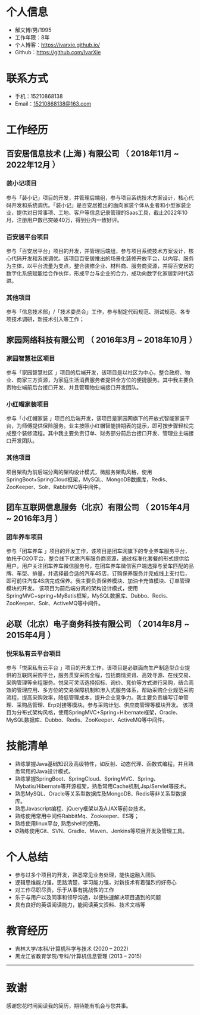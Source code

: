 
# 个人信息

 - 解文博/男/1995 
 - 工作年限：8年
 - 个人博客：https://ivarxie.github.io/
 - Github：https://github.com/IvarXie

# 联系方式
- 手机：15210868138
- Email：15210868138@163.com


# 工作经历

## 百安居信息技术 (上海 ) 有限公司 （ 2018年11月 ~ 2022年12月 ）

### 装小记项目
参与「装小记」项目的开发，并管理后端组，参与项目系统技术方案设计，核心代码开发和系统调优。「装小记」是百安居推出的面向家装个体从业者和小型家装企业，提供对日常事项、工地、客户等信息记录管理的Saas工具，截止2022年10月，注册用户数已突破40万，得到业内一致好评。


### 百安居平台项目 
参与「百安居平台」项目的开发，并管理后端组，参与项目系统技术方案设计，核心代码开发和系统调优。该项目百安居推出的场景化装修开放平台，以内容、服务为主体，以平台流量为支点，整合装修企业、材料商、服务商资源，并将百安居的数字化系统赋能给合作伙伴，形成平台与企业的合力，成功向数字化家居新时代迈进。


### 其他项目

参与「信息技术部」/「技术委员会」工作，参与制定代码规范、测试规范、各专项技术调研，新技术引入等工作；

  
## 家园网络科技有限公司 （ 2016年3月 ~ 2018年10月 ）

### 家园智慧社区项目 
参与「家园智慧社区 」项目的后端开发，该项目是以社区为中心，整合政府、物业、商家三方资源，为家庭生活消费服务者提供全方位的便捷服务。其中我主要负责物业端前后台接口开发、并且管理物业端接口开发团队。


### 小红帽家装项目 
参与「小红帽家装 」项目的后端开发，该项目是家园网旗下的开放式智能家装平台，为师傅提供保险服务。业主按照小红帽智能排期表的提示，即可按步骤轻松完成整个装修流程。其中我主要负责订单、财务部分前后台接口开发、管理业主端接口开发团队。


### 其他项目

项目架构为前后端分离的架构设计模式，微服务架构风格，使用SpringBoot+SpringCloud框架，MySQL、MongoDB数据库，Redis、ZooKeeper、Solr、RabbitMQ等中间件。

## 团车互联网信息服务（北京）有限公司 （ 2015年4月 ~ 2016年3月 ）

### 团车养车项目 
参与「团车养车 」项目的开发工作，该项目是团车网旗下的专业养车服务平台，依托于O2O平台，整合线下优质汽车服务商资源，通过标准化套餐的形式提供给用户。用户关注团车养车微信服务号，在团车养车微信客户端选择与爱车匹配的品牌、车型、排量，并选择最合适的汽车4S店，订购保养服务并完成线上支付后，即可前往汽车4S店完成保养。我主要负责保养模块、加油卡充值模块、订单管理模块的开发。
该项目为前后端分离的架构设计模式，使用SpringMVC+spring+MyBatis框架，MySQL数据库、Dubbo、Redis、ZooKeeper、Solr、ActiveMQ等中间件。

## 必联（北京）电子商务科技有限公司 （ 2014年8月 ~ 2015年4月 ）

### 悦采私有云平台项目 
参与「悦采私有云平台 」项目的开发工作，该项目是必联面向生产制造型企业提供的互联网采购平台，服务贯穿采购全程，包括商情资讯、高效寻源、在线交易、采购管理等全程服务。悦采可灵活选择招标、询价、竞价等方式进行采购，结合高效的管理应用、多方位的交易保障机制和渗入式服务体系，帮助采购企业规范采购流程，提高采购效率，降低管理成本，提升企业竞争力。我主要负责编写订单管理、采购品管理、Erp对接等模块。参与采购计划、供应商管理等模块开发。
该项目为分布式架构风格，使用SpringMVC+Spring+Hibernate框架，Oracle、MySQL数据库、Dubbo、Redis、ZooKeeper、ActiveMQ等中间件。

# 技能清单

* 熟练掌握Java基础知识及高级特性，如反射、动态代理、函数式编程，并且熟悉常用的Java设计模式。
* 熟练掌握SpringBoot、SpringCloud、SpringMVC、Spring、Mybatis/Hibernate等开源框架，熟悉常用Cache机制,Jsp/Servlet等技术。
* 熟悉MySQL、Oracle等关系型数据库及MongoDB、Redis等非关系型数据库。
* 熟悉Javascript编程、jQuery框架以及AJAX等前台技术。
* 熟练使用常用中间件RabbitMq、Zookeeper、ES等；
* 熟练使用linux平台, 熟悉shell的使用。
* Ø熟练使用Git、SVN、Gradle、Maven、Jenkins等项目开发及管理工具。

# 个人总结

* 参与过多个项目的开发，熟悉常见业务处理，能快速融入团队 
* 逻辑思维能力强，思路清楚，学习能力强，对新技术有着强烈的好奇心
* 对工作尽职尽责，乐于从事有挑战性的工作
* 乐于与用户以及同事和领导沟通，以便快速解决项目遇到的问题
* 具有良好的英语阅读能力，能阅读英文资料、技术文档等

# 教育经历
* 吉林大学/本科/计算机科学与技术 (2020 – 2022)
* 黑龙江省教育学院/专科/计算机信息管理 (2013 – 2015)
---      
# 致谢
感谢您花时间阅读我的简历，期待能有机会与您共事。
      


